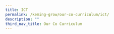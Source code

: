 ```yaml
---
title: ICT
permalink: /keming-grow/our-co-curriculum/ict/
description: ""
third_nav_title: Our Co Curriculum
---
```

